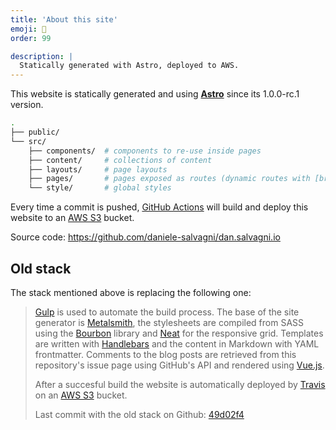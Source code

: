```yaml
---
title: 'About this site'
emoji: 🚧
order: 99

description: |
  Statically generated with Astro, deployed to AWS.
---
```


This website is statically generated and using **[Astro](https://astro.build/)**
since its 1.0.0-rc.1 version.

```sh
.
├── public/
└── src/
    ├── components/  # components to re-use inside pages
    ├── content/     # collections of content
    ├── layouts/     # page layouts
    ├── pages/       # pages exposed as routes (dynamic routes with [brackets])
    └── style/       # global styles
```

Every time a commit is pushed,
[GitHub Actions](https://github.com/features/actions) will build and deploy this
website to an [AWS S3](https://aws.amazon.com/s3/) bucket.

Source code: https://github.com/daniele-salvagni/dan.salvagni.io

## Old stack

The stack mentioned above is replacing the following one:

> [Gulp](http://gulpjs.com/) is used to automate the build process. The base of
> the site generator is [Metalsmith](http://www.metalsmith.io/), the stylesheets
> are compiled from SASS using the [Bourbon](http://bourbon.io/) library and
> [Neat](https://neat.bourbon.io/) for the responsive grid. Templates are
> written with [Handlebars](http://handlebarsjs.com/) and the content in
> Markdown with YAML frontmatter. Comments to the blog posts are retrieved from
> this repository's issue page using GitHub's API and rendered using
> [Vue.js](https://vuejs.org).
>
> After a succesful build the website is automatically deployed by
> [Travis](https://travis-ci.org/) on an [AWS S3](https://aws.amazon.com/s3/)
> bucket.
>
> Last commit with the old stack on Github:
> [49d02f4](https://github.com/daniele-salvagni/dan.salvagni.io/tree/8683abe17b23604994093feea37b9d0b1656da4d)
